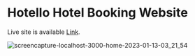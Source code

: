 # Hotello Hotel Booking Website

Live site is available [Link](https://hotello-zubayermunna.vercel.app/).

![screencapture-localhost-3000-home-2023-01-13-03_21_54](https://user-images.githubusercontent.com/108220804/212183961-f2dec8f6-3ae7-4340-a293-d972e010ccb9.png)
